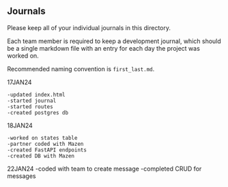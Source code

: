 ## Journals

Please keep all of your individual journals in this directory.

Each team member is required to keep a development journal, which should be a single markdown file with an entry for each day the project was worked on.

Recommended naming convention is `first_last.md`.

17JAN24

    -updated index.html
    -started journal
    -started routes 
    -created postgres db

18JAN24

    -worked on states table
    -partner coded with Mazen
    -created FastAPI endpoints
    -created DB with Mazen

22JAN24
    -coded with team to create message
    -completed CRUD for messages

